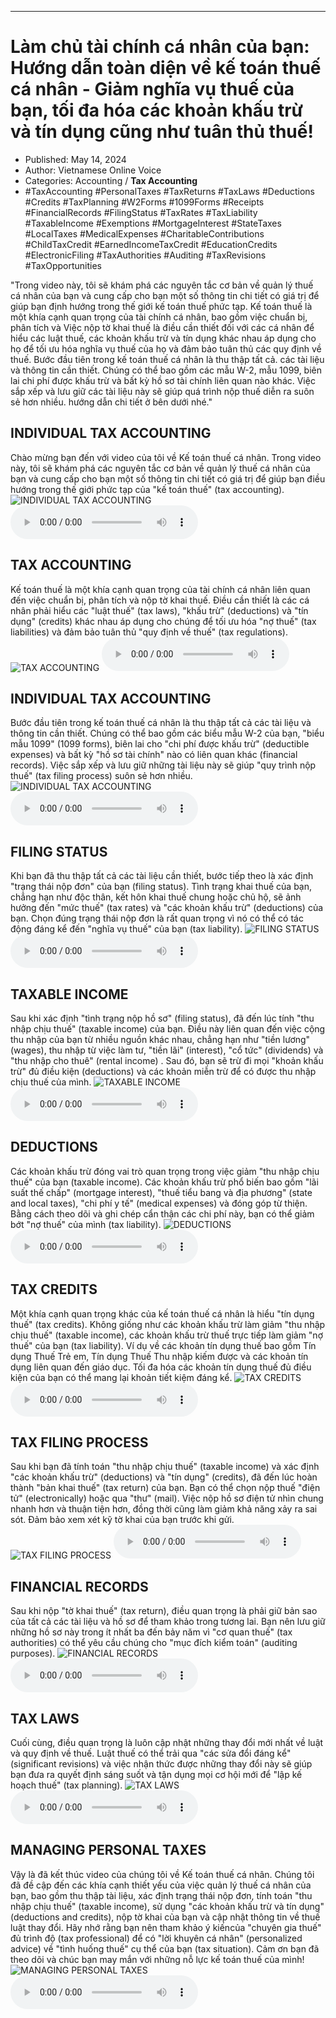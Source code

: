 
---

# Làm chủ tài chính cá nhân của bạn: Hướng dẫn toàn diện về kế toán thuế cá nhân - Giảm nghĩa vụ thuế của bạn, tối đa hóa các khoản khấu trừ và tín dụng cũng như tuân thủ thuế!

- Published: May 14, 2024
- Author: Vietnamese Online Voice
- Categories: Accounting / **Tax Accounting**
- #TaxAccounting #PersonalTaxes #TaxReturns #TaxLaws #Deductions #Credits #TaxPlanning #W2Forms #1099Forms #Receipts #FinancialRecords #FilingStatus #TaxRates #TaxLiability #TaxableIncome #Exemptions #MortgageInterest #StateTaxes #LocalTaxes #MedicalExpenses #CharitableContributions #ChildTaxCredit #EarnedIncomeTaxCredit #EducationCredits #ElectronicFiling #TaxAuthorities #Auditing #TaxRevisions #TaxOpportunities

"Trong video này, tôi sẽ khám phá các nguyên tắc cơ bản về quản lý thuế cá nhân của bạn và cung cấp cho bạn một số thông tin chi tiết có giá trị để giúp bạn định hướng trong thế giới kế toán thuế phức tạp. Kế toán thuế là một khía cạnh quan trọng của tài chính cá nhân, bao gồm việc chuẩn bị, phân tích và Việc nộp tờ khai thuế là điều cần thiết đối với các cá nhân để hiểu các luật thuế, các khoản khấu trừ và tín dụng khác nhau áp dụng cho họ để tối ưu hóa nghĩa vụ thuế của họ và đảm bảo tuân thủ các quy định về thuế. Bước đầu tiên trong kế toán thuế cá nhân là thu thập tất cả. các tài liệu và thông tin cần thiết. Chúng có thể bao gồm các mẫu W-2, mẫu 1099, biên lai chi phí được khấu trừ và bất kỳ hồ sơ tài chính liên quan nào khác. Việc sắp xếp và lưu giữ các tài liệu này sẽ giúp quá trình nộp thuế diễn ra suôn sẻ hơn nhiều. hướng dẫn chi tiết ở bên dưới nhé."


## INDIVIDUAL TAX ACCOUNTING

Chào mừng bạn đến với video của tôi về Kế toán thuế cá nhân. Trong video này, tôi sẽ khám phá các nguyên tắc cơ bản về quản lý thuế cá nhân của bạn và cung cấp cho bạn một số thông tin chi tiết có giá trị để giúp bạn điều hướng trong thế giới phức tạp của "kế toán thuế" (tax accounting).
![INDIVIDUAL TAX ACCOUNTING](https://http-archiver-apis-production-80.schnworks.com/storage/images/transitions/2024-05-14/transition--1080754525-Montserrat-SemiBold-880E4F.jpg)
<audio controls>
    <source src="https://http-archiver-apis-production-80.schnworks.com/storage/storage/audio/file-991221406.mp3" type="audio/mpeg">
</audio>



## TAX ACCOUNTING

Kế toán thuế là một khía cạnh quan trọng của tài chính cá nhân liên quan đến việc chuẩn bị, phân tích và nộp tờ khai thuế. Điều cần thiết là các cá nhân phải hiểu các "luật thuế" (tax laws), "khấu trừ" (deductions) và "tín dụng" (credits) khác nhau áp dụng cho chúng để tối ưu hóa "nợ thuế" (tax liabilities) và đảm bảo tuân thủ "quy định về thuế" (tax regulations).
![TAX ACCOUNTING](https://http-archiver-apis-production-80.schnworks.com/storage/images/transitions/2024-05-14/transition--23798830184-Montserrat-SemiBold-880E4F.jpg)
<audio controls>
    <source src="https://http-archiver-apis-production-80.schnworks.com/storage/storage/audio/file-2945673791.mp3" type="audio/mpeg">
</audio>



## INDIVIDUAL TAX ACCOUNTING

Bước đầu tiên trong kế toán thuế cá nhân là thu thập tất cả các tài liệu và thông tin cần thiết. Chúng có thể bao gồm các biểu mẫu W-2 của bạn, "biểu mẫu 1099" (1099 forms), biên lai cho "chi phí được khấu trừ" (deductible expenses) và bất kỳ "hồ sơ tài chính" nào có liên quan khác (financial records). Việc sắp xếp và lưu giữ những tài liệu này sẽ giúp "quy trình nộp thuế" (tax filing process) suôn sẻ hơn nhiều.
![INDIVIDUAL TAX ACCOUNTING](https://http-archiver-apis-production-80.schnworks.com/storage/images/transitions/2024-05-14/transition-4361837504-Montserrat-Thin-4A148C.jpg)
<audio controls>
    <source src="https://http-archiver-apis-production-80.schnworks.com/storage/storage/audio/file-24015131548.mp3" type="audio/mpeg">
</audio>



## FILING STATUS

Khi bạn đã thu thập tất cả các tài liệu cần thiết, bước tiếp theo là xác định "trạng thái nộp đơn" của bạn (filing status). Tình trạng khai thuế của bạn, chẳng hạn như độc thân, kết hôn khai thuế chung hoặc chủ hộ, sẽ ảnh hưởng đến "mức thuế" (tax rates) và "các khoản khấu trừ" (deductions) của bạn. Chọn đúng trạng thái nộp đơn là rất quan trọng vì nó có thể có tác động đáng kể đến "nghĩa vụ thuế" của bạn (tax liability).
![FILING STATUS](https://http-archiver-apis-production-80.schnworks.com/storage/images/transitions/2024-05-14/transition-27197714863-Montserrat-SemiBold-9C27B0.jpg)
<audio controls>
    <source src="https://http-archiver-apis-production-80.schnworks.com/storage/storage/audio/file-16364280016.mp3" type="audio/mpeg">
</audio>



## TAXABLE INCOME

Sau khi xác định "tình trạng nộp hồ sơ" (filing status), đã đến lúc tính "thu nhập chịu thuế" (taxable income) của bạn. Điều này liên quan đến việc cộng thu nhập của bạn từ nhiều nguồn khác nhau, chẳng hạn như "tiền lương" (wages), thu nhập từ việc làm tư, "tiền lãi" (interest), "cổ tức" (dividends) và "thu nhập cho thuê" (rental income) . Sau đó, bạn sẽ trừ đi mọi "khoản khấu trừ" đủ điều kiện (deductions) và các khoản miễn trừ để có được thu nhập chịu thuế của mình.
![TAXABLE INCOME](https://http-archiver-apis-production-80.schnworks.com/storage/images/transitions/2024-05-14/transition--23731759982-Montserrat-Black-9C27B0.jpg)
<audio controls>
    <source src="https://http-archiver-apis-production-80.schnworks.com/storage/storage/audio/file-30342442749.mp3" type="audio/mpeg">
</audio>



## DEDUCTIONS

Các khoản khấu trừ đóng vai trò quan trọng trong việc giảm "thu nhập chịu thuế" của bạn (taxable income). Các khoản khấu trừ phổ biến bao gồm "lãi suất thế chấp" (mortgage interest), "thuế tiểu bang và địa phương" (state and local taxes), "chi phí y tế" (medical expenses) và đóng góp từ thiện. Bằng cách theo dõi và ghi chép cẩn thận các chi phí này, bạn có thể giảm bớt "nợ thuế" của mình (tax liability).
![DEDUCTIONS](https://http-archiver-apis-production-80.schnworks.com/storage/images/transitions/2024-05-14/transition--5740749253-Montserrat-Regular-004895.jpg)
<audio controls>
    <source src="https://http-archiver-apis-production-80.schnworks.com/storage/storage/audio/file-21963817471.mp3" type="audio/mpeg">
</audio>



## TAX CREDITS

Một khía cạnh quan trọng khác của kế toán thuế cá nhân là hiểu "tín dụng thuế" (tax credits). Không giống như các khoản khấu trừ làm giảm "thu nhập chịu thuế" (taxable income), các khoản khấu trừ thuế trực tiếp làm giảm "nợ thuế" của bạn (tax liability). Ví dụ về các khoản tín dụng thuế bao gồm Tín dụng Thuế Trẻ em, Tín dụng Thuế Thu nhập kiếm được và các khoản tín dụng liên quan đến giáo dục. Tối đa hóa các khoản tín dụng thuế đủ điều kiện của bạn có thể mang lại khoản tiết kiệm đáng kể.
![TAX CREDITS](https://http-archiver-apis-production-80.schnworks.com/storage/images/transitions/2024-05-14/transition-130257589-Montserrat-SemiBold-1A237E.jpg)
<audio controls>
    <source src="https://http-archiver-apis-production-80.schnworks.com/storage/storage/audio/file-21699670115.mp3" type="audio/mpeg">
</audio>



## TAX FILING PROCESS

Sau khi bạn đã tính toán "thu nhập chịu thuế" (taxable income) và xác định "các khoản khấu trừ" (deductions) và "tín dụng" (credits), đã đến lúc hoàn thành "bản khai thuế" (tax return) của bạn. Bạn có thể chọn nộp thuế "điện tử" (electronically) hoặc qua "thư" (mail). Việc nộp hồ sơ điện tử nhìn chung nhanh hơn và thuận tiện hơn, đồng thời cũng làm giảm khả năng xảy ra sai sót. Đảm bảo xem xét kỹ tờ khai của bạn trước khi gửi.
![TAX FILING PROCESS](https://http-archiver-apis-production-80.schnworks.com/storage/images/transitions/2024-05-14/transition-7905311854-Montserrat-ExtraBold-512DA8.jpg)
<audio controls>
    <source src="https://http-archiver-apis-production-80.schnworks.com/storage/storage/audio/file-49270400907.mp3" type="audio/mpeg">
</audio>



## FINANCIAL RECORDS

Sau khi nộp "tờ khai thuế" (tax return), điều quan trọng là phải giữ bản sao của tất cả các tài liệu và hồ sơ để tham khảo trong tương lai. Bạn nên lưu giữ những hồ sơ này trong ít nhất ba đến bảy năm vì "cơ quan thuế" (tax authorities) có thể yêu cầu chúng cho "mục đích kiểm toán" (auditing purposes).
![FINANCIAL RECORDS](https://http-archiver-apis-production-80.schnworks.com/storage/images/transitions/2024-05-14/transition--19792651931-Montserrat-ExtraBold-4A148C.jpg)
<audio controls>
    <source src="https://http-archiver-apis-production-80.schnworks.com/storage/storage/audio/file-3811467545.mp3" type="audio/mpeg">
</audio>



## TAX LAWS

Cuối cùng, điều quan trọng là luôn cập nhật những thay đổi mới nhất về luật và quy định về thuế. Luật thuế có thể trải qua "các sửa đổi đáng kể" (significant revisions) và việc nhận thức được những thay đổi này sẽ giúp bạn đưa ra quyết định sáng suốt và tận dụng mọi cơ hội mới để "lập kế hoạch thuế" (tax planning).
![TAX LAWS](https://http-archiver-apis-production-80.schnworks.com/storage/images/transitions/2024-05-14/transition-42271501216-Montserrat-Medium-1A237E.jpg)
<audio controls>
    <source src="https://http-archiver-apis-production-80.schnworks.com/storage/storage/audio/file-35678368253.mp3" type="audio/mpeg">
</audio>



## MANAGING PERSONAL TAXES

Vậy là đã kết thúc video của chúng tôi về Kế toán thuế cá nhân. Chúng tôi đã đề cập đến các khía cạnh thiết yếu của việc quản lý thuế cá nhân của bạn, bao gồm thu thập tài liệu, xác định trạng thái nộp đơn, tính toán "thu nhập chịu thuế" (taxable income), sử dụng "các khoản khấu trừ và tín dụng" (deductions and credits), nộp tờ khai của bạn và cập nhật thông tin về thuế luật thay đổi. Hãy nhớ rằng bạn nên tham khảo ý kiến ​​của "chuyên gia thuế" đủ trình độ (tax professional) để có "lời khuyên cá nhân" (personalized advice) về "tình huống thuế" cụ thể của bạn (tax situation). Cảm ơn bạn đã theo dõi và chúc bạn may mắn với những nỗ lực kế toán thuế của mình!
![MANAGING PERSONAL TAXES](https://http-archiver-apis-production-80.schnworks.com/storage/images/transitions/2024-05-14/transition-280118954-Montserrat-Medium-673AB7.jpg)
<audio controls>
    <source src="https://http-archiver-apis-production-80.schnworks.com/storage/storage/audio/file-9508500052.mp3" type="audio/mpeg">
</audio>

